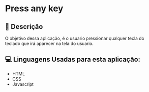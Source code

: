 # Press any key

## 📕 Descrição
O objetivo dessa aplicação, é o usuario pressionar qualquer tecla do teclado que irá aparecer na tela do usuario.

## 💻 Linguagens Usadas para esta aplicação:
- HTML
- CSS
- Javascript
